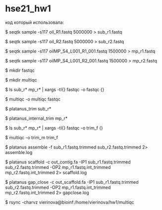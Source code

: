 # hse21_hw1

код который использовала:

$ seqtk sample -s117 oil_R1.fastq 5000000 > sub_r1.fastq 

$ seqtk sample -s117 oil_R2.fastq 5000000 > sub_r2.fastq

$ seqtk sample -s117 oilMP_S4_L001_R1_001.fastq 1500000 > mp_r1.fastq

$ seqtk sample -s117 oilMP_S4_L001_R2_001.fastq 1500000 > mp_r2.fastq

$ mkdir fastqc 

$ mkdir multiqc

$ ls sub_r* mp_r* | xargs -tI{} fastqc -o fastqc {}

$ multiqc -o multiqc fastqc

$ platanus_trim sub_r*

$ platanus_internal_trim mp_r*

$ ls sub_r* mp_r* | xargs -tI{} fastqc -o trim_f {}

$ multiqc -o trim_m trim_f

$ platanus assemble -f sub_r1.fastq.trimmed sub_r2.fastq.trimmed 2> assemble.log

$ platanus scaffold -c out_contig.fa -IP1 sub_r1.fastq.trimmed sub_r2.fastq.trimmed -OP2 mp_r1.fastq.int_trimmed mp_r2.fastq.int_trimmed 2> scaffold.log

$ platanus gap_close -c out_scaffold.fa -IP1 sub_r1.fastq.trimmed sub_r2.fastq.trimmed -OP2 mp_r1.fastq.int_trimmed mp_r2.fastq.int_trimmed 2> gapclose.log

$ rsync -charvz vierinova@bioinf:/home/vierinova/hw1/multiqc
